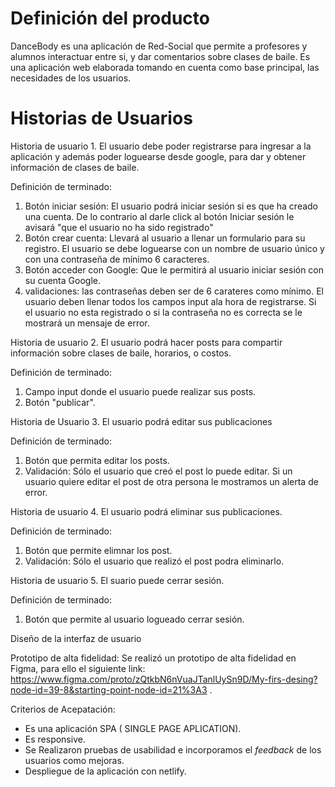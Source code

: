 # Definición del producto

DanceBody es una aplicación de Red-Social que permite a profesores y alumnos interactuar entre si, y dar comentarios sobre clases de baile. Es una aplicación web elaborada tomando en cuenta como base principal, las necesidades de los usuarios. 

# Historias de Usuarios

 Historia de usuario 1.
El usuario debe poder registrarse para ingresar a la aplicación y además poder loguearse desde google, para dar y obtener información de  clases de baile.

 Definición de terminado:
1. Botón iniciar sesión: El usuario podrá iniciar sesión si es que ha creado una cuenta.  De lo contrario al darle click al botón Iniciar sesión le avisará "que el usuario no ha sido registrado"
2. Botón crear cuenta: Llevará al usuario a llenar un formulario para su registro.  El usuario se debe loguearse con un nombre de usuario único y con una contraseña de mínimo 6 caracteres.
3. Botón acceder con Google: Que le permitirá al usuario iniciar sesión con su cuenta Google.
4. validaciones: las contraseñas deben ser de 6 carateres como mínimo. El usuario deben llenar todos los campos input ala hora de registrarse. Si el usuario no esta  registrado o si la contraseña no es correcta se le mostrará un mensaje de error.

 Historia de usuario 2.
El usuario podrá hacer posts para compartir información sobre clases de baile, horarios, o costos.

 Definición de terminado:
1. Campo input donde el usuario puede realizar sus posts.
2. Botón "publicar".

 Historia de Usuario 3.
El usuario podrá editar sus publicaciones

 Definición de terminado:
1. Botón que permita editar los posts.
2. Validación: Sólo el usuario que creó el post lo puede editar. Si un usuario quiere editar el post de otra persona le mostramos un alerta de error.

 Historia de usuario 4.
El usuario podrá eliminar sus publicaciones.

 Definición de terminado:
1. Botón que permite elimnar los post.
2. Validación: Sólo el usuario que realizó el post podra eliminarlo.

 Historia de usuario 5.
El suario puede cerrar sesión.

 Definición de terminado:
1. Botón que permite al usuario logueado cerrar sesión.

Diseño de la interfaz de usuario

 Prototipo de alta fidelidad:
Se realizó un prototipo de alta fidelidad en Figma, para ello el siguiente link:
https://www.figma.com/proto/zQtkbN6nVuaJTanlUySn9D/My-firs-desing?node-id=39-8&starting-point-node-id=21%3A3 .

 Criterios de Acepatación:
 - Es una aplicación SPA ( SINGLE PAGE APLICATION).
 - Es responsive.
 -   Se Realizaron pruebas de usabilidad e incorporamos el _feedback_ de los usuarios como mejoras.
 - Despliegue de la aplicación con netlify.
 
  

